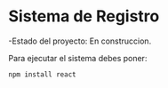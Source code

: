 <h1>Sistema de Registro</h1>

-Estado del proyecto: En construccion.

Para ejecutar el sistema debes poner:

```npm install react```
